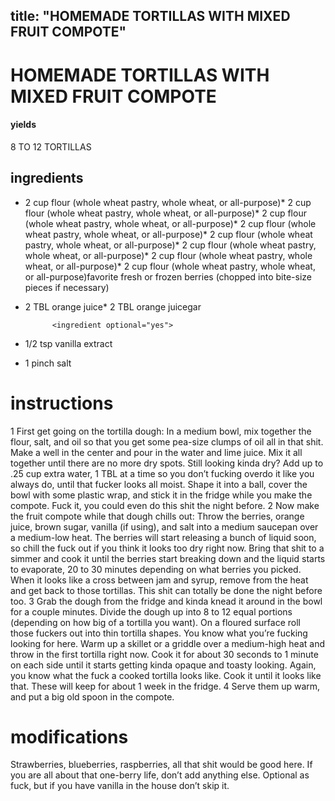 

	
title: "HOMEMADE TORTILLAS WITH MIXED FRUIT COMPOTE"
---
# HOMEMADE TORTILLAS WITH MIXED FRUIT COMPOTE
#### yields
8 TO 12 TORTILLAS
## ingredients
* 2 cup flour (whole wheat pastry, whole wheat, or all-purpose)* 2 cup flour (whole wheat pastry, whole wheat, or all-purpose)* 2 cup flour (whole wheat pastry, whole wheat, or all-purpose)* 2 cup flour (whole wheat pastry, whole wheat, or all-purpose)* 2 cup flour (whole wheat pastry, whole wheat, or all-purpose)* 2 cup flour (whole wheat pastry, whole wheat, or all-purpose)* 2 cup flour (whole wheat pastry, whole wheat, or all-purpose)* 2 cup flour (whole wheat pastry, whole wheat, or all-purpose)favorite fresh or frozen berries (chopped into bite-size pieces if necessary)

* 2 TBL orange juice* 2 TBL orange juicegar

			<ingredient optional="yes">
* 1/2 tsp vanilla extract

* 1 pinch salt

# instructions
1 First get going on the tortilla dough: In a medium bowl, mix together the flour, salt, and oil so that you get some pea-size clumps of oil all in that shit. Make a well in the center and pour in the water and lime juice. Mix it all together until there are no more dry spots. Still looking kinda dry? Add up to .25 cup extra water, 1 TBL at a time so you don’t fucking overdo it like you always do, until that fucker looks all moist. Shape it into a ball, cover the bowl with some plastic wrap, and stick it in the fridge while you make the compote. Fuck it, you could even do this shit the night before.
2 Now make the fruit compote while that dough chills out: Throw the berries, orange juice, brown sugar, vanilla (if using), and salt into a medium saucepan over a medium-low heat. The berries will start releasing a bunch of liquid soon, so chill the fuck out if you think it looks too dry right now. Bring that shit to a simmer and cook it until the berries start breaking down and the liquid starts to evaporate, 20 to 30 minutes depending on what berries you picked. When it looks like a cross between jam and syrup, remove from the heat and get back to those tortillas. This shit can totally be done the night before too.
3 Grab the dough from the fridge and kinda knead it around in the bowl for a couple minutes. Divide the dough up into 8 to 12 equal portions (depending on how big of a tortilla you want). On a floured surface roll those fuckers out into thin tortilla shapes. You know what you’re fucking looking for here. Warm up a skillet or a griddle over a medium-high heat and throw in the first tortilla right now. Cook it for about 30 seconds to 1 minute on each side until it starts getting kinda opaque and toasty looking. Again, you know what the fuck a cooked tortilla looks like. Cook it until it looks like that. These will keep for about 1 week in the fridge.
4 Serve them up warm, and put a big old spoon in the compote.

# modifications

Strawberries, blueberries, raspberries, all that shit would be good here. If you are all about that one-berry life, don’t add anything else.
 Optional as fuck, but if you have vanilla in the house don’t skip it.
	
	
